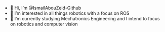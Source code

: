 - 👋 Hi, I’m @IsmailAbouZeid-Github
- 👀 I’m interested in all things robotics with a focus on ROS
- 🌱 I’m currently studying Mechatronics Engineering and I intend to focus on robotics and computer vision

<!---
IsmailAbouZeid-Github/IsmailAbouZeid-Github is a ✨ special ✨ repository because its `README.md` (this file) appears on your GitHub profile.
You can click the Preview link to take a look at your changes.
--->

